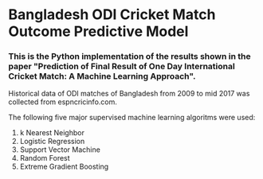 # Bangladesh ODI Cricket Match Outcome Predictive Model

### This is the Python implementation of the results shown in the paper "Prediction of Final Result of One Day International Cricket Match: A Machine Learning Approach".

Historical data of ODI matches of Bangladesh from 2009 to mid 2017 was collected from espncricinfo.com.

The following five major supervised machine learning algoritms were used:

1. k Nearest Neighbor
2. Logistic Regression
3. Support Vector Machine
4. Random Forest
5. Extreme Gradient Boosting



